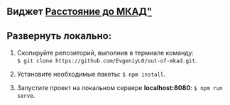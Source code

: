 ## Виджет [Расстояние до МКАД"](https://evgeniyl0.github.io/out-of-mkad/)  
  
## Развернуть локально:  
1. Скопируйте репозиторий, выполнив в термиале команду:  
`$ git clone https://github.com/EvgeniyL0/out-of-mkad.git`.  
  
2. Установите необходимые пакеты: `$ npm install`.  
  
3. Запустите проект на локальном сервере **localhost:8080**: `$ npm run serve`.